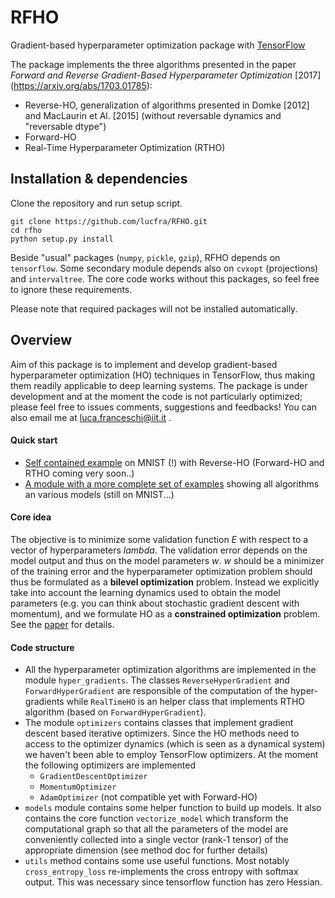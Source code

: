 # RFHO
Gradient-based hyperparameter optimization package with 
[TensorFlow](https://www.tensorflow.org/)

The package implements the three algorithms presented in the paper
 _Forward and Reverse Gradient-Based Hyperparameter Optimization_ [2017]
 (https://arxiv.org/abs/1703.01785):
- Reverse-HO, generalization of algorithms presented in Domke [2012] and MacLaurin et Al. [2015] (without reversable dynamics and "reversable dtype")
- Forward-HO
- Real-Time Hyperparameter Optimization (RTHO)

## Installation & dependencies

Clone the repository and run setup script.

```
git clone https://github.com/lucfra/RFHO.git
cd rfho
python setup.py install
```

Beside "usual" packages (`numpy`, `pickle`, `gzip`), RFHO depends on `tensorflow`. Some secondary module depends also
on `cvxopt` (projections) and `intervaltree`. The core code works without this packages, so feel free to ignore
 these requirements.

Please note that required packages will not be installed automatically.

## Overview

Aim of this package is to implement and develop gradient-based hyperparameter optimization (HO) techniques in
TensorFlow, thus making them readily applicable to deep learning systems. The package is under
development and at the moment the code
is not particularly optimized;
please feel free to issues comments, suggestions and feedbacks! You can also email me at luca.franceschi@iit.it .


#### Quick start 

- [Self contained example](https://github.com/lucfra/RFHO/blob/master/rfho/examples/RFHO%20starting%20example.ipynb) on MNIST (!) with Reverse-HO 
(Forward-HO and RTHO coming very soon..)
- [A module with a more complete set of examples](https://github.com/lucfra/RFHO/blob/master/rfho/examples/all_methods_on_mnist.py) 
showing all algorithms an various models (still on MNIST...)

#### Core idea

The objective is to minimize some validation function _E_ with respect to
 a vector of hyperparameters _lambda_. The validation error depends on the model output and thus
 on the model parameters _w_. 
  _w_ should be a minimizer of the training error and the hyperparameter optimization 
  problem should thus be formulated as a __bilevel optimization__ problem.
   Instead we 
explicitly take into account the learning dynamics used to obtain the model  
parameters (e.g. you can think about stochastic gradient descent with momentum),
and we formulate
HO as a __constrained optimization__ problem. See the [paper]((https://arxiv.org/abs/1703.01785)) for details.

#### Code structure

- All the hyperparameter optimization algorithms are implemented in the module `hyper_gradients`.
The classes `ReverseHyperGradient` and `ForwardHyperGradient` are responsible 
of the computation of the hyper-gradients while `RealTimeHO` is an helper class
that implements RTHO algorithm (based on `ForwardHyperGradient`).
- The module `optimizers` contains classes that implement 
gradient descent based iterative optimizers. Since 
the HO methods need to access to the optimizer dynamics (which is seen as 
a dynamical system) we haven't been able to employ TensorFlow optimizers. 
At the moment the following optimizers are implemented
    - `GradientDescentOptimizer`
    - `MomentumOptimizer`
    - `AdamOptimizer` (not compatible yet with Forward-HO)
- `models` module contains some helper function to build up models. It also 
contains the core function `vectorize_model` which transform the computational
graph so that all the parameters of the model are conveniently collected into 
a single vector (rank-1 tensor) of the appropriate dimension (see method doc
for further details)
- `utils` method contains some use useful functions. Most notably `cross_entropy_loss`
 re-implements the cross entropy with softmax output. This was necessary since 
 tensorflow function has zero Hessian.